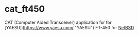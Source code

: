 # cat_ft450
CAT (Computer Aided Transceiver) application for for [YAESU]i(https://www.yaesu.com/ "YAESU") FT-450 for [NetBSD](https://www.netbsd.org/ "NetBSD")
